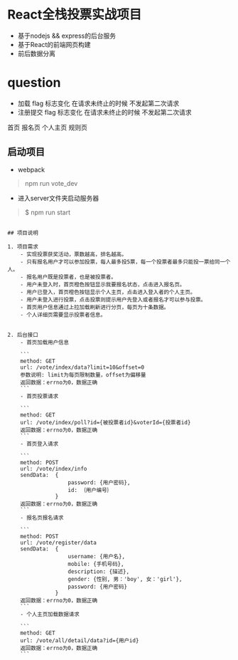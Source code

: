 # React全栈投票实战项目
* 基于nodejs && express的后台服务
* 基于React的前端网页构建
* 前后数据分离



# question
*  加载  flag 标志变化  在请求未终止的时候 不发起第二次请求
* 注册提交 flag 标志变化  在请求未终止的时候  不发起第二次请求



首页
报名页
个人主页
规则页



## 启动项目

* webpack

> npm run vote_dev


* 进入server文件夹启动服务器

> $ npm run start
```

## 项目说明

1. 项目需求
	- 实现投票获奖活动，票数越高，排名越高。
	- 只有报名用户才可以参加投票，每人最多投5票，每一个投票者最多只能投一票给同一个人。
	- 报名用户既是投票者，也是被投票者。
	- 用户未登入时，首页橙色按钮显示我要报名状态，点击进入报名页。
	- 用户已登入，首页橙色按钮显示个人主页，点击进入登入者的个人主页。
	- 用户未登入进行投票，点击投票则提示用户先登入或者报名才可以参与投票。
	- 首页用户信息通过上拉加载刷新进行分页，每页为十条数据。
	- 个人详细页需要显示投票者信息。


2. 后台接口
	- 首页加载用户信息

	```
	method: GET
	url: /vote/index/data?limit=10&offset=0
	参数说明: limit为每页限制数量，offset为偏移量
	返回数据：errno为0，数据正确
	```
	- 首页投票请求

	```
	method: GET
	url: /vote/index/poll?id={被投票者id}&voterId={投票者id}
	返回数据：errno为0，数据正确
	```
	- 首页登入请求

	```
	method: POST
	url: /vote/index/info
	sendData:  {
				   password: {用户密码},
			       id: ｛用户编号｝
			   }
	返回数据：errno为0，数据正确
	```
	- 报名页报名请求

	```
	method: POST
	url: /vote/register/data
	sendData:  {
			       username: {用户名},
				   mobile: {手机号码},
				   description: {描述},
				   gender: {性别, 男：'boy', 女：'girl'},
				   password: {用户密码}
			   }
	返回数据：errno为0，数据正确
	```
	- 个人主页加载数据请求

	```
	method: GET
	url: /vote/all/detail/data?id={用户id}
	返回数据：errno为0，数据正确
	```

```


